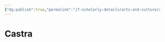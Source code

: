```yaml
---
{"dg-publish":true,"permalink":"/7-scholarly-details/arts-and-culture/architecture/castra/","noteIcon":""}
---
```


# Castra
